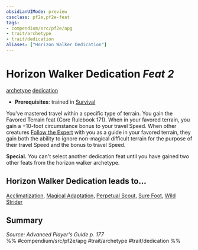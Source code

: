 ```yaml
---
obsidianUIMode: preview
cssclass: pf2e,pf2e-feat
tags:
- compendium/src/pf2e/apg
- trait/archetype
- trait/dedication
aliases: ["Horizon Walker Dedication"]
---
```

# Horizon Walker Dedication  *Feat 2*  
[archetype](../../rules/traits/archetype.md)  [dedication](../../rules/traits/dedication.md)  

- **Prerequisites**: trained in [Survival](../skills.md#Survival)

You've mastered travel within a specific type of terrain. You gain the Favored Terrain feat (Core Rulebook 171). When in your favored terrain, you gain a +10-foot circumstance bonus to your travel Speed. When other creatures [Follow the Expert](../../rules/actions/follow-the-expert.md) with you as a guide in your favored terrain, they gain both the ability to ignore non-magical difficult terrain for the purpose of their travel Speed and the bonus to travel Speed.

**Special.** You can't select another dedication feat until you have gained two other feats from the horizon walker archetype.

## Horizon Walker Dedication leads to...

[Acclimatization](acclimatization-apg.md), [Magical Adaptation](magical-adaptation-apg.md), [Perpetual Scout](perpetual-scout-apg.md), [Sure Foot](sure-foot-apg.md), [Wild Strider](wild-strider-apg.md)

## Summary

*Source: Advanced Player's Guide p. 177*  
%% #compendium/src/pf2e/apg #trait/archetype #trait/dedication %%